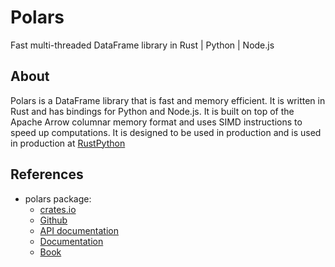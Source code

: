 # Polars

Fast multi-threaded DataFrame library in Rust | Python | Node.js

## About

Polars is a DataFrame library that is fast and memory efficient. It is written in Rust and has bindings for Python and Node.js. It is built on top of the Apache Arrow columnar memory format and uses SIMD instructions to speed up computations. It is designed to be used in production and is used in production at [RustPython](https://github.com/RustPython/RustPython)

## References

- polars package:
  - [crates.io](https://crates.io/crates/polars)
  - [Github](https://github.com/pola-rs/polars)
  - [API documentation](https://pola-rs.github.io/polars/polars/)
  - [Documentation](https://www.pola.rs/)
  - [Book](https://pola-rs.github.io/polars-book/)
